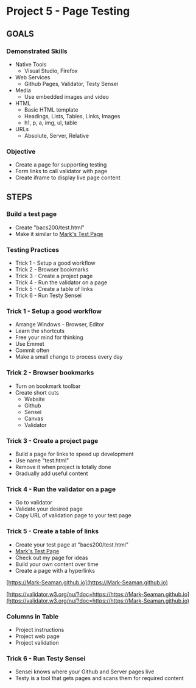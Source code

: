 # Project 5 - Page Testing

## GOALS

### Demonstrated Skills

* Native Tools
    * Visual Studio, Firefox
* Web Services
    * Github Pages, Validator, Testy Sensei
* Media
    * Use embedded images and video
* HTML
    * Basic HTML template
    * Headings, Lists, Tables, Links, Images
    * h1, p, a, img, ul, table
* URLs
    * Absolute, Server, Relative


### Objective

* Create a page for supporting testing
* Form links to call validator with page
* Create iframe to display live page content


## STEPS

### Build a test page
* Create "bacs200/test.html"
* Make it similar to [Mark's Test Page](https://mark-seaman.github.io/demo/week5/test.html)


### Testing Practices
* Trick 1 - Setup a good workflow
* Trick 2 - Browser bookmarks
* Trick 3 - Create a project page
* Trick 4 - Run the validator on a page
* Trick 5 - Create a table of links
* Trick 6 - Run Testy Sensei

 
### Trick 1 - Setup a good workflow
* Arrange Windows - Browser, Editor
* Learn the shortcuts
* Free your mind for thinking
* Use Emmet
* Commit often
* Make a small change to process every day


###  Trick 2 - Browser bookmarks
* Turn on bookmark toolbar
* Create short cuts
    * Website
    * Github
    * Sensei
    * Canvas
    * Validator


### Trick 3 - Create a project page
* Build a page for links to speed up development
* Use name "test.html"
* Remove it when project is totally done
* Gradually add useful content


### Trick 4 - Run the validator on a page
* Go to validator
* Validate your desired page
* Copy URL of validation page to your test page


### Trick 5 - Create a table of links
* Create your test page at "bacs200/test.html"
* [Mark's Test Page](https://mark-seaman.github.io/demo/week5/test.html)
* Check out my page for ideas
* Build your own content over time
* Create a page with a hyperlinks

[https://Mark-Seaman.github.io](https://Mark-Seaman.github.io)

[https://validator.w3.org/nu/?doc=https://https://Mark-Seaman.github.io](https://validator.w3.org/nu/?doc=https://https://Mark-Seaman.github.io)


### Columns in Table
* Project instructions
* Project web page
* Project validation


### Trick 6 - Run Testy Sensei
* Sensei knows where your Github and Server pages live
* Testy is a tool that gets pages and scans them for required content

